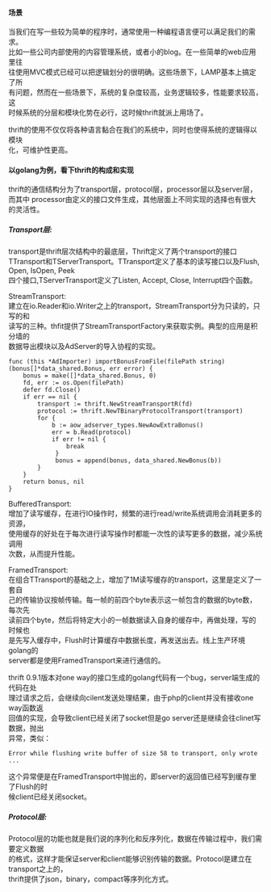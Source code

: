 #### 场景
当我们在写一些较为简单的程序时，通常使用一种编程语言便可以满足我们的需求。    
比如一些公司内部使用的内容管理系统，或者小的blog。在一些简单的web应用里往     
往使用MVC模式已经可以把逻辑划分的很明确。这些场景下，LAMP基本上搞定了所        
有问题，然而在一些场景下，系统的复杂度较高，业务逻辑较多，性能要求较高，这         
时候系统的分层和模块化势在必行，这时候thrift就派上用场了。      

thrift的使用不仅仅将各种语言黏合在我们的系统中，同时也使得系统的逻辑得以模块      
化，可维护性更高。

#### 以golang为例，看下thrift的构成和实现    

thrift的通信结构分为了transport层，protocol层，processor层以及server层，而其中
processor由定义的接口文件生成，其他层面上不同实现的选择也有很大的灵活性。

##### Transport层:
transport是thrift层次结构中的最底层，Thrift定义了两个transport的接口     
TTransport和TServerTransport。TTransport定义了基本的读写接口以及Flush, Open, IsOpen, Peek    
四个接口,TServerTransport定义了Listen, Accept, Close, Interrupt四个函数。   

StreamTransport:    
	建立在io.Reader和io.Writer之上的transport，StreamTransport分为只读的，只写的和    
读写的三种。thfit提供了StreamTransportFactory来获取实例。典型的应用是积分墙的    
数据导出模块以及AdServer的导入协程的实现。

	func (this *AdImporter) importBonusFromFile(filePath string)(bonus[]*data_shared.Bonus, err error) {
		bonus = make([]*data_shared.Bonus, 0)
		fd, err := os.Open(filePath)
		defer fd.Close()
		if err == nil {
			transport := thrift.NewStreamTransportR(fd)
			protocol := thrift.NewTBinaryProtocolTransport(transport)
			for {
				b := aow_adserver_types.NewAowExtraBonus()
				err = b.Read(protocol)
				if err != nil {
					break
				 }   
				 bonus = append(bonus, data_shared.NewBonus(b))
			}   
		}   
		return bonus, nil 
	}


BufferedTransport:    
增加了读写缓存，在进行IO操作时，频繁的进行read/write系统调用会消耗更多的资源，      
使用缓存的好处在于每次进行读写操作时都能一次性的读写更多的数据，减少系统调用    
次数，从而提升性能。

FramedTransport:    
在组合TTransport的基础之上，增加了1M读写缓存的transport，这里是定义了一套自     
己的传输协议按帧传输。每一帧的前四个byte表示这一帧包含的数据的byte数，每次先      
读前四个byte，然后将特定大小的一帧数据读入自身的缓存中，再做处理，写的时候也     
是先写入缓存中，Flush时计算缓存中数据长度，再发送出去。线上生产环境golang的    
server都是使用FramedTransport来进行通信的。    

thrift 0.9.1版本对one way的接口生成的golang代码有一个bug，server端生成的代码在处   
理过请求之后，会继续向cilent发送处理结果，由于php的client并没有接收one way函数返    
回值的实现，会导致client已经关闭了socket但是go server还是继续会往clinet写数据，抛出   
异常，类似：

	Error while flushing write buffer of size 58 to transport, only wrote ...

这个异常便是在FramedTransport中抛出的，即server的返回值已经写到缓存里了Flush的时     
候client已经关闭socket。
	
##### Protocol层:
Protocol层的功能也就是我们说的序列化和反序列化，数据在传输过程中，我们需要定义数据    
的格式，这样才能保证server和client能够识别传输的数据。Protocol是建立在transport之上的，    
thrift提供了json，binary，compact等序列化方式。
